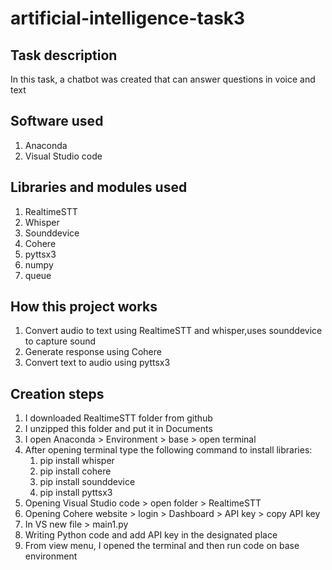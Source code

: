 # artificial-intelligence-task3
## Task description 
In this task, a chatbot was created that can answer questions in voice and text

## Software used
1. Anaconda
2. Visual Studio code

## Libraries and modules used
1. RealtimeSTT
2. Whisper
3. Sounddevice
4. Cohere
5. pyttsx3
6. numpy
7. queue

## How this project works 
1. Convert audio to text using RealtimeSTT and whisper,uses sounddevice to capture sound
2. Generate response using Cohere
3. Convert text to audio using pyttsx3

## Creation steps
1. I downloaded RealtimeSTT folder from github
2. I unzipped this folder and put it in Documents
3. I open Anaconda > Environment > base > open terminal
4. After opening terminal type the following command to install libraries:
   1. pip install whisper
   2. pip install cohere
   3. pip install sounddevice
   4. pip install pyttsx3
5. Opening Visual Studio code > open folder > RealtimeSTT
6. Opening Cohere website > login > Dashboard > API key > copy API key
7. In VS new file > main1.py
8. Writing Python code and add API key in the designated place
9. From view menu, I opened the terminal and then run code on base environment



